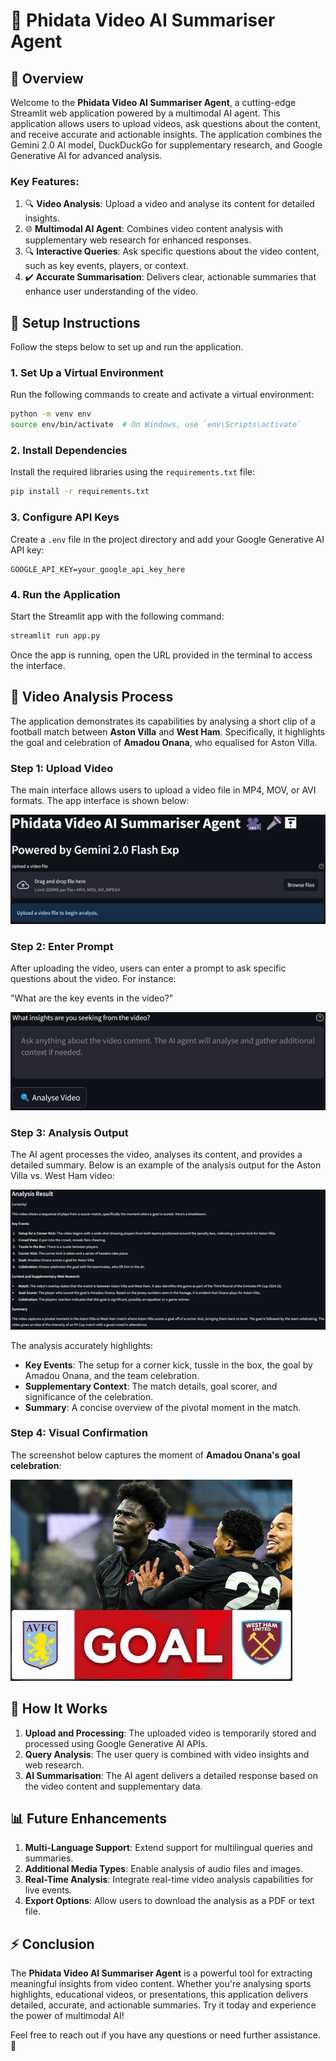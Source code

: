 # 🎥 **Phidata Video AI Summariser Agent**

## 📖 **Overview**
Welcome to the **Phidata Video AI Summariser Agent**, a cutting-edge Streamlit web application powered by a multimodal AI agent. This application allows users to upload videos, ask questions about the content, and receive accurate and actionable insights. The application combines the Gemini 2.0 AI model, DuckDuckGo for supplementary research, and Google Generative AI for advanced analysis.

### **Key Features**:
1. 🔍 **Video Analysis**: Upload a video and analyse its content for detailed insights.
2. 🌐 **Multimodal AI Agent**: Combines video content analysis with supplementary web research for enhanced responses.
3. 🔍 **Interactive Queries**: Ask specific questions about the video content, such as key events, players, or context.
4. ✔️ **Accurate Summarisation**: Delivers clear, actionable summaries that enhance user understanding of the video.

## 🔧 **Setup Instructions**
Follow the steps below to set up and run the application.

### **1. Set Up a Virtual Environment**
Run the following commands to create and activate a virtual environment:
```bash
python -m venv env
source env/bin/activate  # On Windows, use `env\Scripts\activate`
```

### **2. Install Dependencies**
Install the required libraries using the `requirements.txt` file:
```bash
pip install -r requirements.txt
```

### **3. Configure API Keys**
Create a `.env` file in the project directory and add your Google Generative AI API key:
```
GOOGLE_API_KEY=your_google_api_key_here
```

### **4. Run the Application**
Start the Streamlit app with the following command:
```bash
streamlit run app.py
```
Once the app is running, open the URL provided in the terminal to access the interface.

## 🎥 **Video Analysis Process**
The application demonstrates its capabilities by analysing a short clip of a football match between **Aston Villa** and **West Ham**. Specifically, it highlights the goal and celebration of **Amadou Onana**, who equalised for Aston Villa.

### **Step 1: Upload Video**
The main interface allows users to upload a video file in MP4, MOV, or AVI formats. The app interface is shown below:

![App Interface](images/video_app.png)

### **Step 2: Enter Prompt**
After uploading the video, users can enter a prompt to ask specific questions about the video. For instance:

"What are the key events in the video?"

![Prompt Example](images/prompt.png)

### **Step 3: Analysis Output**
The AI agent processes the video, analyses its content, and provides a detailed summary. Below is an example of the analysis output for the Aston Villa vs. West Ham video:

![Analysis Output](images/analysis.png)

The analysis accurately highlights:
- **Key Events**: The setup for a corner kick, tussle in the box, the goal by Amadou Onana, and the team celebration.
- **Supplementary Context**: The match details, goal scorer, and significance of the celebration.
- **Summary**: A concise overview of the pivotal moment in the match.

### **Step 4: Visual Confirmation**
The screenshot below captures the moment of **Amadou Onana's goal celebration**:

![Onana Goal Celebration](images/onana.png)


## 🔬 **How It Works**
1. **Upload and Processing**: The uploaded video is temporarily stored and processed using Google Generative AI APIs.
2. **Query Analysis**: The user query is combined with video insights and web research.
3. **AI Summarisation**: The AI agent delivers a detailed response based on the video content and supplementary data.

## 📊 **Future Enhancements**
1. **Multi-Language Support**: Extend support for multilingual queries and summaries.
2. **Additional Media Types**: Enable analysis of audio files and images.
3. **Real-Time Analysis**: Integrate real-time video analysis capabilities for live events.
4. **Export Options**: Allow users to download the analysis as a PDF or text file.

## ⚡ **Conclusion**
The **Phidata Video AI Summariser Agent** is a powerful tool for extracting meaningful insights from video content. Whether you're analysing sports highlights, educational videos, or presentations, this application delivers detailed, accurate, and actionable summaries. Try it today and experience the power of multimodal AI!

Feel free to reach out if you have any questions or need further assistance. 🚀

